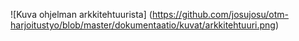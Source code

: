![Kuva ohjelman arkkitehtuurista] (https://github.com/josujosu/otm-harjoitustyo/blob/master/dokumentaatio/kuvat/arkkitehtuuri.png)

